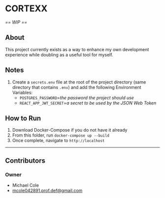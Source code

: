 # CORTEXX

_== WIP ==_

## About

This project currently exists as a way to enhance my own development experience while doubling as a useful tool for myself.

## Notes

1. Create a `secrets.env` file at the root of the project directory (same directory that contains `.env`) and add the following Environment Variables:
   - `POSTGRES_PASSWORD`=_the password the project should use_
   - `REACT_APP_JWT_SECRET`=_a secret to be used by the JSON Web Token_ 

## How to Run

1. Download Docker-Compose if you do not have it already
2. From this folder, run `docker-compose up --build`
3. Once complete, navigate to `http://localhost`

---

## Contributors

### Owner

- Michael Cole
- mcole042891.prof.def@gmail.com
